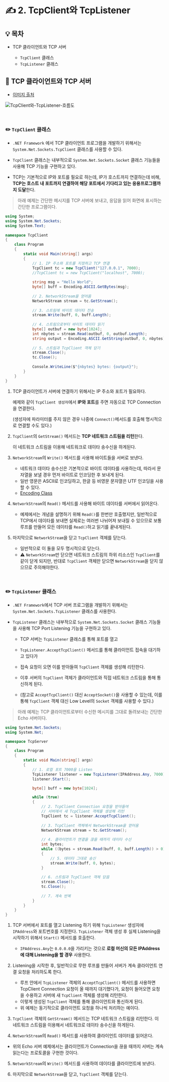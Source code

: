 # ✍️ 2. TcpClient와 TcpListener

## 💡 목차

- TCP 클라이언트와 TCP 서버
  
  - `TcpClient` 클래스
  - `TcpListener` 클래스
  
  


##  📝 TCP 클라이언트와 TCP 서버

- [이미지 출처](http://www.atmarkit.co.jp/fdotnet/special/networkprog/networkprog03.gif)

![TcpClient와-TcpListener-흐름도](./images/TcpClient와-TcpListener-흐름도.png)

​    

### ✏️ `TcpClient` 클래스

- `.NET Framework` 에서  TCP 클라이언트 프로그램을 개발하기 위해서는 `System.Net.Sockets.TcpClient` 클래스를 사용할 수 있다.

- `TcpClient` 클래스는 내부적으로 `System.Net.Sockets.Socket` 클래스 기능들을 사용해 TCP 기능을 구현하고 있다.

- TCP는 기본적으로 IP와 포트를 필요로 하는데, IP가 호스트까지 연결하는데 비해, **TCP는 호스트 내 포트까지 연결하여 해당 포트에서 기다리고 있는 응용프로그램까지 도달**한다.

    


> 아래 예제는 간단한 메시지를 TCP 서버에 보내고, 응답을 읽어 화면에 표시하는 간단한 프로그램이다.

```c#
using System;
using System.Net.Sockets;
using System.Text;
 
namespace TcpClient
{
    class Program
    {
        static void Main(string[] args)
        {
            // 1. IP 주소와 포트를 지정하고 TCP 연결 
            TcpClient tc = new TcpClient("127.0.0.1", 7000);
            //TcpClient tc = new TcpClient("localhost", 7000);
 
            string msg = "Hello World";
            byte[] buff = Encoding.ASCII.GetBytes(msg);
 
            // 2. NetworkStream을 얻어옴 
            NetworkStream stream = tc.GetStream();
 
            // 3. 스트림에 바이트 데이타 전송
            stream.Write(buff, 0, buff.Length);
 
            // 4. 스트림으로부터 바이트 데이타 읽기
            byte[] outbuf = new byte[1024];
            int nbytes = stream.Read(outbuf, 0, outbuf.Length);
            string output = Encoding.ASCII.GetString(outbuf, 0, nbytes);
 
            // 5. 스트림과 TcpClient 객체 닫기
            stream.Close();
            tc.Close();
 
            Console.WriteLine($"{nbytes} bytes: {output}");
        }
    }
}
```

1. TCP 클라이언트가 서버에 연결하기 위해서는 IP 주소와 포트가 필요하다. 

   예제와 같이 `TcpClient 생성자`에서 **IP와 포트**를 주면 자동으로 TCP Connection을 연결한다.

   (생성자에 파라미터를 주지 않은 경우 나중에 `Connect()`메서드를 호출해 명시적으로 연결할 수도 있다.)

2. `TcpClient`의 `GetStream()` 메서드는 **TCP 네트워크 스트림을 리턴**한다. 

   이 네트워크 스트림을 이용해 네트워크로 데이타 송수신을 하게된다.

3. `NetworkStream`의 `Write()` 메서드를 사용해 바이트들을 서버로 보낸다. 

   - 네트워크 데이타 송수신은 기본적으로 바이트 데이타를 사용하는데, 따라서 문자열을 보낼 경우 먼저 바이트로 인코딩한 후 보내게 된다.
   - 일반 영문은 ASCII로 인코딩하고, 한글 등 비영문 문자열은 UTF 인코딩을 사용할 수 있다. 
   - [Encoding Class](https://docs.microsoft.com/en-us/dotnet/api/system.text.encoding?view=netframework-4.8)

4. `NetworkStream`의 `Read()` 메서드를 사용해 바이트 데이타를 서버에서 읽어온다.
   
   - 예제에서는 개념을 설명하기 위해 `Read()`를 한번만 호출했지만, 일반적으로  TCP에서 데이타를 보내면 실제로는 여러번 나뉘어져 보내질 수 있으므로 보통 루프를 만들어 모든 데이타를 `Read()`하고 읽기를 끝내게된다.
5. 마지막으로 `NetworkStream`을 닫고 `TcpClient` 객체를 닫는다. 
   - 일반적으로 이 둘을 모두 명시적으로 닫는다.
   - ⚠️ `NetworkStream`만 닫으면 네트워크 스트림의 하위 리소스인 `TcpClient`를 같이 닫게 되지만, 반대로 `TcpClient` 객체만 닫으면 `NetworkStream`을 닫지 않으므로 주의해야한다.

​    

### ✏️ `TcpListener` 클래스

- `.NET Framework`에서 TCP 서버 프로그램을 개발하기 위해서는 `System.Net.Sockets.TcpListener` 클래스를 사용한다.

- `TcpListener` 클래스는 내부적으로 `System.Net.Sockets.Socket` 클래스 기능들을 사용해 TCP Port Listening 기능을 구현하고 있다.

  - TCP 서버는 `TcpListener` 클래스를 통해 포트를 열고

  - `TcpListener.AcceptTcpClient()` 메서드를 통해 클라이언트 접속을 대기하고 있다가

  - 접속 요청이 오면 이를 받아들여 `TcpClient` 객체를 생성해 리턴한다.

  - 이후 서버의 `TcpClient` 객체가 클라이언트와 직접 네트워크 스트림을 통해 통신하게 된다.

  - (참고로 `AcceptTcpClient()` 대신 `AcceptSocket()`을 사용할 수 있는데, 이를 통해 `TcpClient` 객체 대신 Low Level의 `Socket` 객체를 사용할 수 있다.)

      

> 아래 예제는 TCP 클라이언트로부터 수신한 메시지를 그대로 돌려보내는 간단한 Echo 서버이다.

```c#
using System.Net.Sockets;
using System.Net;

namespace TcpServer
{
    class Program
    {
        static void Main(string[] args)
        {
            // 1. 로컬 포트 7000을 Listen
            TcpListener listener = new TcpListener(IPAddress.Any, 7000);
            listener.Start();

            byte[] buff = new byte[1024];

            while (true)
            {
                // 2. TcpClient Connection 요청을 받아들여
                // 서버에서 새 TcpClient 객체를 생성해 리턴
                TcpClient tc = listener.AcceptTcpClient();
                
                // 3. TcpClient 객체에서 NetworkStream을 얻어옴
                NetworkStream stream = tc.GetStream();
                
                // 4. 클라이언트가 연결을 끊을 때까지 데이타 수신
                int bytes;
                while ((bytes = stream.Read(buff, 0, buff.Length)) > 0)
                {
                    // 5. 데이타 그대로 송신
                    stream.Write(buff, 0, bytes);
                }
                
                // 6. 스트림과 TcpClient 객체 닫음
                stream.Close();
                tc.Close();
                
                // 7. 계속 반복
            }
        }
    }
}
```

1. TCP 서버에서 포트를 열고 Listening 하기 위해 `TcpListener` 생성자에 `IPAddress`와 포트번호를 지정한다. `TcpListener` 객체 생성 후 실제 Listening을 시작하기 위해서 `Start()` 메서드를 호출한다.

   - `IPAddress.Any`는 `0.0.0.0`을 가리키는 것으로 **로컬 머신의 모든 IPAddress에 대해 Listening을 할 경우** 사용한다.

2. Listening을 시작한 후, 일반적으로 무한 루프를 만들어 서버가 계속 클라이언트 연결 요청을 처리하도록 한다. 

   - 루프 안에서 `TcpListener` 객체의 `AcceptTcpClient()` 메서드를 사용하면 TcpClient Connection 요청이 올 때까지 대기했다가, 요청이 들어오면 요청을 수용하고 서버에 새 `TcpClient` 객체를 생성해 리턴한다. 
   - 이렇게 생성된 `TcpClient` 객체를 통해 클라이언트와 통신하게 된다. 
   - 위 예제는 동기적으로 클라이언트 요청을 하나씩 처리하는 예이다.

3. `TcpClient` 객체의 `GetStream()` 메서드는 TCP 네트워크 스트림을 리턴한다. 이 네트워크 스트림을 이용해서 네트워크로 데이타 송수신을 하게된다.

4. `NetworkStream`의 `Read()` 메서드를 사용하여 클라이언트 데이터를 읽어온다.
- 위의 Echo 서버 예제에서는 클라이언트가 Connection을 끊을 때까지 서버는 계속 읽는다는 프로토콜을 구현한 것이다.
  
5. `NetworkStream`의 `Write()` 메서드를 사용하여 데이타를 클라이언트에 보낸다.

6. 마지막으로 `NetworkStream`을 닫고, `TcpClient` 객체를 닫는다.

